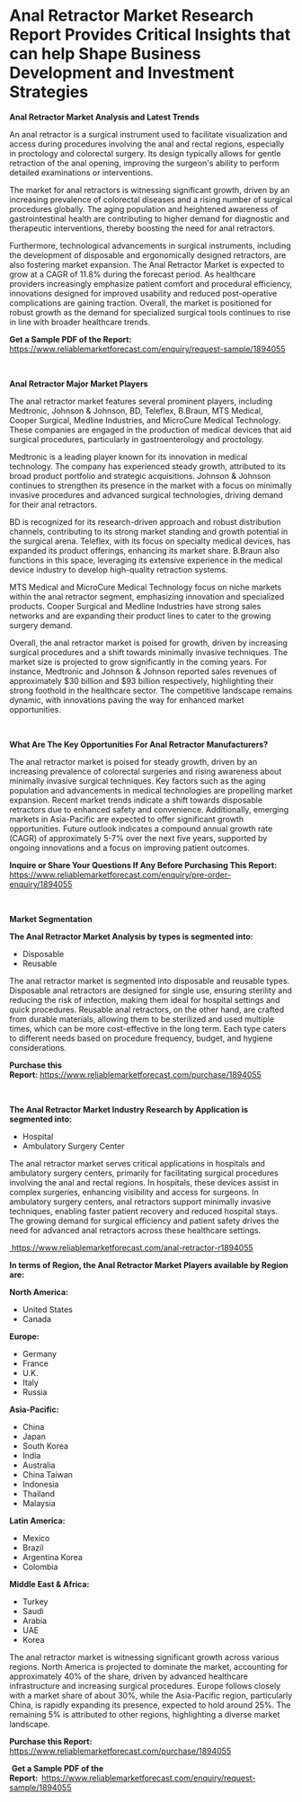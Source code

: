 <p><h1>Anal Retractor Market Research Report Provides Critical Insights that can help Shape Business Development and Investment Strategies</h1></p><p><strong>Anal Retractor Market Analysis and Latest Trends</strong></p>
<p><p>An anal retractor is a surgical instrument used to facilitate visualization and access during procedures involving the anal and rectal regions, especially in proctology and colorectal surgery. Its design typically allows for gentle retraction of the anal opening, improving the surgeon's ability to perform detailed examinations or interventions.</p><p>The market for anal retractors is witnessing significant growth, driven by an increasing prevalence of colorectal diseases and a rising number of surgical procedures globally. The aging population and heightened awareness of gastrointestinal health are contributing to higher demand for diagnostic and therapeutic interventions, thereby boosting the need for anal retractors. </p><p>Furthermore, technological advancements in surgical instruments, including the development of disposable and ergonomically designed retractors, are also fostering market expansion. The Anal Retractor Market is expected to grow at a CAGR of 11.8% during the forecast period. As healthcare providers increasingly emphasize patient comfort and procedural efficiency, innovations designed for improved usability and reduced post-operative complications are gaining traction. Overall, the market is positioned for robust growth as the demand for specialized surgical tools continues to rise in line with broader healthcare trends.</p></p>
<p><strong>Get a Sample PDF of the Report:&nbsp;</strong> <a href="https://www.reliablemarketforecast.com/enquiry/request-sample/1894055?utm_campaign=3544&utm_medium=2&utm_source=Github&utm_content=ia&utm_term=16042025&utm_id=anal-retractor">https://www.reliablemarketforecast.com/enquiry/request-sample/1894055</a></p>
<p>&nbsp;</p>
<p><strong>Anal Retractor Major Market Players</strong></p>
<p><p>The anal retractor market features several prominent players, including Medtronic, Johnson & Johnson, BD, Teleflex, B.Braun, MTS Medical, Cooper Surgical, Medline Industries, and MicroCure Medical Technology. These companies are engaged in the production of medical devices that aid surgical procedures, particularly in gastroenterology and proctology.</p><p>Medtronic is a leading player known for its innovation in medical technology. The company has experienced steady growth, attributed to its broad product portfolio and strategic acquisitions. Johnson & Johnson continues to strengthen its presence in the market with a focus on minimally invasive procedures and advanced surgical technologies, driving demand for their anal retractors. </p><p>BD is recognized for its research-driven approach and robust distribution channels, contributing to its strong market standing and growth potential in the surgical arena. Teleflex, with its focus on specialty medical devices, has expanded its product offerings, enhancing its market share. B.Braun also functions in this space, leveraging its extensive experience in the medical device industry to develop high-quality retraction systems.</p><p>MTS Medical and MicroCure Medical Technology focus on niche markets within the anal retractor segment, emphasizing innovation and specialized products. Cooper Surgical and Medline Industries have strong sales networks and are expanding their product lines to cater to the growing surgery demand.</p><p>Overall, the anal retractor market is poised for growth, driven by increasing surgical procedures and a shift towards minimally invasive techniques. The market size is projected to grow significantly in the coming years. For instance, Medtronic and Johnson & Johnson reported sales revenues of approximately $30 billion and $93 billion respectively, highlighting their strong foothold in the healthcare sector. The competitive landscape remains dynamic, with innovations paving the way for enhanced market opportunities.</p></p>
<p>&nbsp;</p>
<p><strong>What Are The Key Opportunities For Anal Retractor Manufacturers?</strong></p>
<p><p>The anal retractor market is poised for steady growth, driven by an increasing prevalence of colorectal surgeries and rising awareness about minimally invasive surgical techniques. Key factors such as the aging population and advancements in medical technologies are propelling market expansion. Recent market trends indicate a shift towards disposable retractors due to enhanced safety and convenience. Additionally, emerging markets in Asia-Pacific are expected to offer significant growth opportunities. Future outlook indicates a compound annual growth rate (CAGR) of approximately 5-7% over the next five years, supported by ongoing innovations and a focus on improving patient outcomes.</p></p>
<p><strong>Inquire or Share Your Questions If Any Before Purchasing This Report:</strong> <a href="https://www.reliablemarketforecast.com/enquiry/pre-order-enquiry/1894055?utm_campaign=3544&utm_medium=2&utm_source=Github&utm_content=ia&utm_term=16042025&utm_id=anal-retractor">https://www.reliablemarketforecast.com/enquiry/pre-order-enquiry/1894055</a></p>
<p>&nbsp;</p>
<p><strong>Market Segmentation</strong></p>
<p><strong>The Anal Retractor Market Analysis by types is segmented into:</strong></p>
<p><ul><li>Disposable</li><li>Reusable</li></ul></p>
<p><p>The anal retractor market is segmented into disposable and reusable types. Disposable anal retractors are designed for single use, ensuring sterility and reducing the risk of infection, making them ideal for hospital settings and quick procedures. Reusable anal retractors, on the other hand, are crafted from durable materials, allowing them to be sterilized and used multiple times, which can be more cost-effective in the long term. Each type caters to different needs based on procedure frequency, budget, and hygiene considerations.</p></p>
<p><strong>Purchase this Report:&nbsp;</strong><a href="https://www.reliablemarketforecast.com/purchase/1894055?utm_campaign=3544&utm_medium=2&utm_source=Github&utm_content=ia&utm_term=16042025&utm_id=anal-retractor">https://www.reliablemarketforecast.com/purchase/1894055</a></p>
<p>&nbsp;</p>
<p><strong>The Anal Retractor Market Industry Research by Application is segmented into:</strong></p>
<p><ul><li>Hospital</li><li>Ambulatory Surgery Center</li></ul></p>
<p><p>The anal retractor market serves critical applications in hospitals and ambulatory surgery centers, primarily for facilitating surgical procedures involving the anal and rectal regions. In hospitals, these devices assist in complex surgeries, enhancing visibility and access for surgeons. In ambulatory surgery centers, anal retractors support minimally invasive techniques, enabling faster patient recovery and reduced hospital stays. The growing demand for surgical efficiency and patient safety drives the need for advanced anal retractors across these healthcare settings.</p></p>
<p><a href="https://www.reliablemarketforecast.com/anal-retractor-r1894055?utm_campaign=3544&utm_medium=2&utm_source=Github&utm_content=ia&utm_term=16042025&utm_id=anal-retractor">&nbsp;https://www.reliablemarketforecast.com/anal-retractor-r1894055</a></p>
<p><strong>In terms of Region, the Anal Retractor Market Players available by Region are:</strong></p>
<p>
    <p> <strong> North America: </strong>
        <ul>
            <li>United States</li>
            <li>Canada</li>
        </ul>
        </p> 
    <p> <strong> Europe: </strong>
        <ul>
            <li>Germany</li>
            <li>France</li>
            <li>U.K.</li>
            <li>Italy</li>
            <li>Russia</li>
        </ul>
        </p> 
    <p> <strong> Asia-Pacific: </strong>
        <ul>
            <li>China</li>
            <li>Japan</li>
            <li>South Korea</li>
            <li>India</li>
            <li>Australia</li>
            <li>China Taiwan</li>
            <li>Indonesia</li>
            <li>Thailand</li>
            <li>Malaysia</li>
        </ul>
        </p> 
    <p> <strong> Latin America: </strong>
        <ul>
            <li>Mexico</li>
            <li>Brazil</li>
            <li>Argentina Korea</li>
            <li>Colombia</li>
        </ul>
        </p> 
    <p> <strong> Middle East & Africa: </strong>
        <ul>
            <li>Turkey</li>
            <li>Saudi</li>
            <li>Arabia</li>
            <li>UAE</li>
            <li>Korea</li>
        </ul>
    </p>
    </p>
<p><p>The anal retractor market is witnessing significant growth across various regions. North America is projected to dominate the market, accounting for approximately 40% of the share, driven by advanced healthcare infrastructure and increasing surgical procedures. Europe follows closely with a market share of about 30%, while the Asia-Pacific region, particularly China, is rapidly expanding its presence, expected to hold around 25%. The remaining 5% is attributed to other regions, highlighting a diverse market landscape.</p></p>
<p><strong>Purchase this Report: </strong><a href="https://www.reliablemarketforecast.com/purchase/1894055?utm_campaign=3544&utm_medium=2&utm_source=Github&utm_content=ia&utm_term=16042025&utm_id=anal-retractor">https://www.reliablemarketforecast.com/purchase/1894055</a></p>
<p>&nbsp;<strong>Get a Sample PDF of the Report:&nbsp;&nbsp;</strong><a href="https://www.reliablemarketforecast.com/enquiry/request-sample/1894055?utm_campaign=3544&utm_medium=2&utm_source=Github&utm_content=ia&utm_term=16042025&utm_id=anal-retractor">https://www.reliablemarketforecast.com/enquiry/request-sample/1894055</a></p>
<p><strong></strong></p>
<p><p></p><p></p><p></p></p>